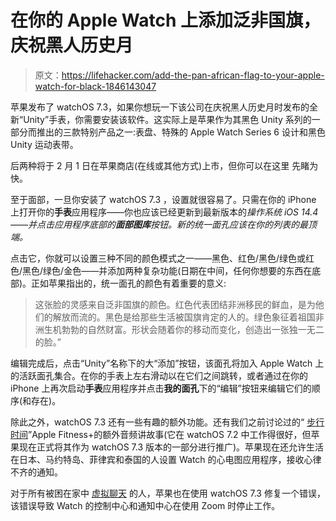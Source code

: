 # 在你的 Apple Watch 上添加泛非国旗，庆祝黑人历史月

> 原文：<https://lifehacker.com/add-the-pan-african-flag-to-your-apple-watch-for-black-1846143047>

苹果发布了 watchOS 7.3，如果你想玩一下该公司在庆祝黑人历史月时发布的全新“Unity”手表，你需要安装该软件。这实际上是苹果作为其黑色 Unity 系列的一部分而推出的三款特别产品之一:表盘、特殊的 Apple Watch Series 6 设计和黑色 Unity 运动表带。



后两种将于 2 月 1 日在苹果商店(在线或其他方式)上市，但你可以在这里 先睹为快。

至于面部，一旦你安装了 watchOS 7.3 ，设置就很容易了。只需在你的 iPhone 上打开你的**手表**应用程序——你也应该已经更新到最新版本的*操作系统 iOS 14.4——并点击应用程序底部的**面部图库**按钮。新的统一面孔应该在你的列表的最顶端。* 

点击它，你就可以设置三种不同的颜色模式之一——黑色、红色/黑色/绿色或红色/黑色/绿色/金色——并添加两种复杂功能(日期在中间，任何你想要的东西在底部)。正如苹果指出的，统一面孔的颜色有着重要的意义:

> 这张脸的灵感来自泛非国旗的颜色。红色代表团结非洲移民的鲜血，是为他们的解放而流的。黑色是给那些生活被国旗肯定的人的。绿色象征着祖国非洲生机勃勃的自然财富。形状会随着你的移动而变化，创造出一张独一无二的脸。”

编辑完成后，点击“Unity”名称下的大“添加”按钮，该面孔将加入 Apple Watch 上的活跃面孔集合。在你的手表上左右滑动以在它们之间跳转，或者通过在你的 iPhone 上再次启动**手表**应用程序并点击**我的面孔**下的“编辑”按钮来编辑它们的顺序(和存在)。

除此之外，watchOS 7.3 还有一些有趣的额外功能。还有我们之前讨论过的“ [步行时间](https://lifehacker.com/make-walking-more-bearable-with-dolly-partons-exclusive-1846127049)”Apple Fitness+的额外音频讲故事(它在 watchOS 7.2 中工作得很好，但苹果现在正式将其作为 watchOS 7.3 版本的一部分进行推广)。苹果现在还允许生活在日本、马约特岛、菲律宾和泰国的人设置 Watch 的心电图应用程序，接收心律不齐的通知。

对于所有被困在家中 [虚拟聊天](https://lifehacker.com/use-these-retro-ms-paint-inspired-backgrounds-for-your-1845803488) 的人，苹果也在使用 watchOS 7.3 修复一个错误，该错误导致 Watch 的控制中心和通知中心在使用 Zoom 时停止工作。